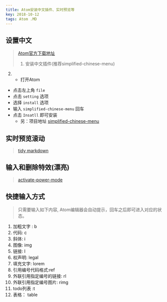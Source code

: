 ```yaml
---
title: Atom安装中文插件、实时预览等
key: 2018-10-12
tags: Atom .MD
---
```


## 设置中文
> <a href="https://atom.io/" target="\_blank">Atom官方下载地址</a>
> 1. 安装中文插件(推荐simplified-chinese-menu)
2. * 打开Atom
  * 点击左上角 `file`
  * 点击 `setting` 选项
  * 选择 `install` 选项
  * 输入 `simplified-chinese-menu` 回车
  * 点击 `Insatll` 即可安装
    * 另：项目地址 <a href="//atom.io/packages/simplified-chinese-menu" target="\_blank">simplified-chinese-menu</a>

## 实时预览滚动
> <a href="https://atom.io/packages/markdown-scroll-sync" target="\_blank">tidy markdown</a>

## 输入和删除特效(漂亮)
> <a href="https://atom.io/packages/activate-power-mode" target="\_blank">activate-power-mode</a>

## 快捷输入方式
>只需要输入如下内容, Atom编辑器会自动提示，回车之后即可进入对应的状态。
1. 加粗文字 : b
1. 代码: c
1. 斜体: i
1. 图像: img
1. 链接: l
1. 权声明: legal
1. 填充文字: lorem
1. 引用编号代码格式:ref
1. 外联引用指定编号的链接: rl
1. 外联引用指定编号图片: rimg
1. todo列表 :t
1. 表格： table
